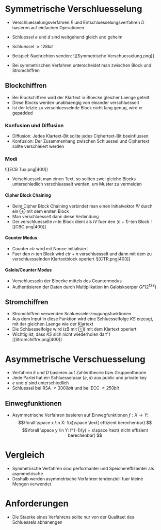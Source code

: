 # Symmetrische Verschluesselung
- Verschluesselungsverfahren $E$ und Entschluesselungsverfahren $D$ basieren auf einfachen Operationen 
- Schluessel $e$ und $d$ sind weitgehend gleich und geheim
- Schluessel $\ge 128 bit$   
- Beispiel: Nachrichten senden:
![[Symmetrische Verschuesselung.png]]

- Bei symmetrischen Verfahren unterscheidet man zwischen Block und Stromchiffren
## Blockchiffren
- Bei Blockchiffren wird der Klartext in Bloecke gleicher Laenge geteilt
- Diese Blocks werden unabhaengig von einander verschluesselt
- Ist der letzte zu verschluesselnde Block nicht lang genug, wird er gepadded
### Konfusion und Diffusion
- Diffusion: Jedes Klartext-Bit sollte jedes Ciphertext-Bit beeinflussen
- Konfusion: Der Zusammenhang zwischen Schluessel und Ciphertext sollte verschleiert werden
### Modi
![[ECB  Tux.png|400]]
- Verschluesselt man einen Text, so sollten zwei gleiche Blocks unterschiedlich verschluesselt werden, um Muster zu vermeiden
#### Cipher Block Chaining
- Beim Cipher Block Chaining verbindet man einen Initialvektor $IV$ durch ein $\oplus$ mit dem ersten Block
- Man verschluesselt dann diese Verbindung
- Der verschluesselte $n$-te Block dient als $IV$ fuer den ($n+1$)-ten Block
![[CBC.png|400]]
#### Counter Modus
- Counter $ctr$ wird mit Nonce initialisiert
- Fuer den $n$-ten Block wird $ctr + n$ verschluesselt und dann mit dem zu verschluesselnden Klartextblock operiert
![[CTR.png|400]]
#### Galois/Counter Modus
- Verschluesseln der Bloecke mittels des Countermodus
- Authentisieren der Daten durch Multiplikation im Galoiskoerper $GF(2^{128})$
## Stromchiffren
- Stromchiffren verwenden Schluesselerzeugungsfunktionen
- Aus dem Input in diese Funktion wird eine Schluesselfolge $KS$ erzeugt, mit der gleichen Laenge wie der Klartext
- Die Schluesselfolge wird (zB mit $\oplus$) mit dem Klartext operiert 
- Wichtig ist, dass $KS$ sich nicht wiederholen darf
![[Stromchiffre.png|400]]
# Asymmetrische Verschuesselung
- Verfahren $E$ und $D$ basieren auf Zahlentheorie bzw Gruppentheorie
- Jede Partei hat ein Schluesselpaar $(e, d)$ aus public und private key 
- $e$ und $d$ sind unterschiedlich
- Schluessel bei RSA $\ge 3000bit$ und bei ECC $\ge 250 bit$
## Einwegfunktionen
- Asymmetrische Verfahren basieren auf Einwegfunktionen $f: X \to Y$:
$$\forall \space x \in X: f(x)\space \text{ effizient berechenbar} $$
$$\forall \space y \in Y: f^{-1}(y) = x\space \text{ nicht effizient berechenbar} $$
# Vergleich
- Symmetrische Verfahren sind performanter und Speichereffizienter als asymmetrische
- Deshalb werden asymmetrische Verfahren tendenziell fuer kleine Mengen verwendet
# Anforderungen 
- Die Staerke eines Verfahrens sollte nur von der Qualitaet des Schluessels abhanengen

